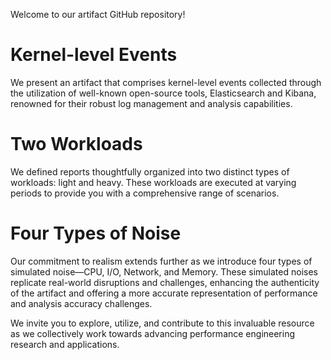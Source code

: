 Welcome to our artifact GitHub repository!

# Kernel-level Events
We present an artifact that comprises kernel-level events collected through the utilization of well-known open-source tools, Elasticsearch and Kibana, renowned for their robust log management and analysis capabilities.

# Two Workloads
We defined reports thoughtfully organized into two distinct types of workloads: light and heavy. These workloads are executed at varying periods to provide you with a comprehensive range of scenarios. 

# Four Types of Noise
Our commitment to realism extends further as we introduce four types of simulated noise—CPU, I/O, Network, and Memory. 
These simulated noises replicate real-world disruptions and challenges, enhancing the authenticity of the artifact and offering a more accurate representation of performance and analysis accuracy challenges.

We invite you to explore, utilize, and contribute to this invaluable resource as we collectively work towards advancing performance engineering research and applications.
